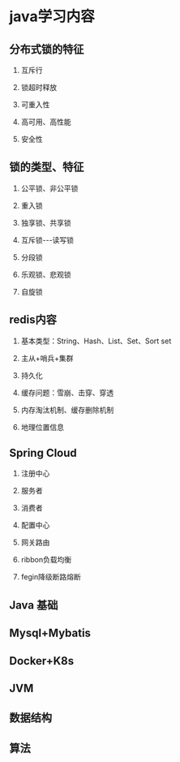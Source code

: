 java学习内容
=======


## 分布式锁的特征

1. 互斥行

2. 锁超时释放

3. 可重入性

4. 高可用、高性能

5. 安全性

## 锁的类型、特征

1. 公平锁、非公平锁

2. 重入锁

3. 独享锁、共享锁

4. 互斥锁---读写锁

5. 分段锁

6. 乐观锁、悲观锁

7. 自旋锁

## redis内容

1. 基本类型：String、Hash、List、Set、Sort set

2. 主从+哨兵+集群

3. 持久化

4. 缓存问题：雪崩、击穿、穿透

5. 内存淘汰机制、缓存删除机制

6. 地理位置信息

## Spring Cloud

1. 注册中心

2. 服务者

3. 消费者

4. 配置中心

5. 网关路由

6. ribbon负载均衡

7. fegin降级断路熔断

## Java 基础
## Mysql+Mybatis
## Docker+K8s
## JVM
## 数据结构
## 算法
